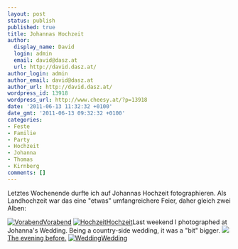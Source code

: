 ```yaml
---
layout: post
status: publish
published: true
title: Johannas Hochzeit
author:
  display_name: David
  login: admin
  email: david@dasz.at
  url: http://david.dasz.at/
author_login: admin
author_email: david@dasz.at
author_url: http://david.dasz.at/
wordpress_id: 13918
wordpress_url: http://www.cheesy.at/?p=13918
date: '2011-06-13 11:32:32 +0100'
date_gmt: '2011-06-13 09:32:32 +0100'
categories:
- Feste
- Familie
- Party
- Hochzeit
- Johanna
- Thomas
- Kirnberg
comments: []
---
```

<!--:de-->Letztes Wochenende durfte ich auf Johannas Hochzeit fotographieren. Als Landhochzeit war das eine "etwas" umfangreichere Feier, daher gleich zwei Alben:
[![](http://www.cheesy.at/wp-content/uploads/IMG_5577_tn.jpg "Vorabend")Vorabend](http://www.cheesy.at/photos/feiern/johannas-junggesellinnenabschied/)
[![](http://www.cheesy.at/wp-content/uploads/IMG_5617_tn.jpg "Hochzeit")Hochzeit](http://www.cheesy.at/photos/feiern/johanna-und-thomas/)<!--:--><!--:en-->Last weekend I photographed at Johanna's Wedding. Being a country-side wedding, it was a "bit" bigger.
[![](http://www.cheesy.at/wp-content/uploads/IMG_5577_tn.jpg)The evening before.](http://www.cheesy.at/photos/feiern/johannas-junggesellinnenabschied/)
[![](http://www.cheesy.at/wp-content/uploads/IMG_5617_tn.jpg "Wedding")Wedding](http://www.cheesy.at/photos/feiern/johanna-und-thomas-schrattmaier/)<!--:-->
